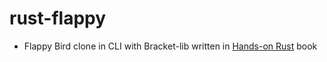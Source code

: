 # rust-flappy

* Flappy Bird clone in CLI with Bracket-lib written in [Hands-on Rust](https://pragprog.com/titles/hwrust/hands-on-rust/) book
